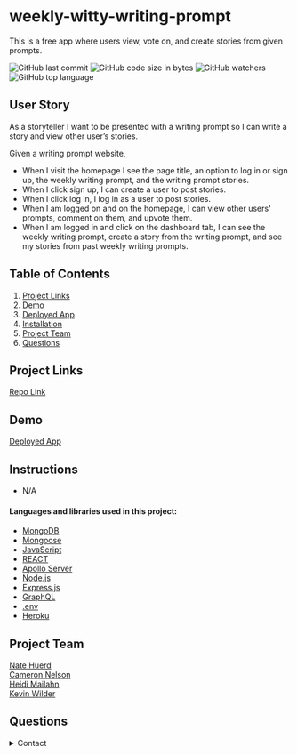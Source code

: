 # weekly-witty-writing-prompt
This is a free app where users view, vote on, and create stories from given prompts.

![GitHub last commit](https://img.shields.io/github/last-commit/Nate-Huerd/weekly-witty-writing-prompt)  ![GitHub code size in bytes](https://img.shields.io/github/languages/code-size/Nate-Huerd/weekly-witty-writing-prompt)  ![GitHub watchers](https://img.shields.io/github/watchers/Nate-Huerd/weekly-witty-writing-prompt?label=Watch&style=social)  ![GitHub top language](https://img.shields.io/github/languages/top/Nate-Huerd/weekly-witty-writing-prompt)  

## User Story
As a storyteller I want to be presented with a writing prompt so I can write a story and view other user’s stories.

Given a writing prompt website, 
- When I visit the homepage I see the page title, an option to log in or sign up, the weekly writing prompt, and the writing prompt stories.
- When I click sign up, I can create a user to post stories.
- When I click log in, I log in as a user to post stories.
- When I am logged on and on the homepage, I can view other users' prompts, comment on them, and upvote them. 
- When I am logged in and click on the dashboard tab, I can see the weekly writing prompt, create a story from the writing prompt, and see my stories from past weekly writing prompts.


## Table of Contents 
1. [Project Links](#Project-Links)
1. [Demo](#Demo)
1. [Deployed App](#Deployed-App)
1. [Installation](#Installation)
1. [Project Team](#Project-Team)
1. [Questions](#Questions)

## Project Links
[Repo Link](https://github.com/Nate-Huerd/weekly-witty-writing-prompt) <br>

## Demo
[Deployed App]()

## Instructions
* N/A

#### Languages and libraries used in this project:

- <a href="https://www.mongodb.com/">MongoDB</a>
- <a href="https://mongoosejs.com/">Mongoose</a>
- <a href="https://www.javascript.com/">JavaScript</a>
- <a href="https://reactjs.org/">REACT</a>
- <a href="https://www.apollographql.com/docs/apollo-server/">Apollo Server</a>
- <a href="https://nodejs.org/">Node.js</a>
- <a href="https://www.npmjs.com/package/express">Express.js</a>
- <a href="https://graphql.org/">GraphQL</a>
- <a href="https://www.npmjs.com/package/dotenv">.env</a>
- <a href="https://www.heroku.com/">Heroku</a>
## Project Team
[Nate Huerd](https://github.com/Nate-Huerd) <br>
[Cameron Nelson](https://github.com/Thiccie-C) <br>
[Heidi Mailahn](https://github.com/hmailahn) <br>
[Kevin Wilder](https://github.com/Kawilder) <br>

## Questions
<details>
    <summary>Contact</summary>
    nelsonnoremac@gmail.com <br>
    mailahnheidi@gmail.com <br>
    nhuerd3@gmail.com <br>
    kevin_wilde564@yahoo.com <br>
</details>